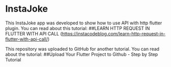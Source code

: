 # InstaJoke

This InstaJoke app was developed to show how to use API with http flutter plugin. 
You can read about this tutorial: ##LEARN HTTP REQUEST IN FLUTTER WITH API CALL (https://instacodeblog.com/learn-http-request-in-flutter-with-api-call/)

This repository was uploaded to GitHub for another tutorial.
You can read about the tutorial: ##Upload Your Flutter Project to Github - Step by Step Tutorial
